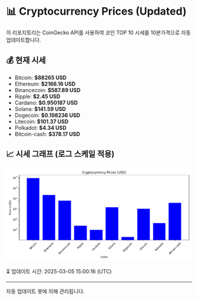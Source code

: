 
# 📊 Cryptocurrency Prices (Updated)

이 리포지토리는 CoinGecko API를 사용하여 코인 TOP 10 시세를 10분가격으로 자동 업데이트합니다.

## 💰 현재 시세
- Bitcoin: **$88265 USD**
- Ethereum: **$2166.16 USD**
- Binancecoin: **$587.89 USD**
- Ripple: **$2.45 USD**
- Cardano: **$0.950187 USD**
- Solana: **$141.59 USD**
- Dogecoin: **$0.198236 USD**
- Litecoin: **$101.37 USD**
- Polkadot: **$4.34 USD**
- Bitcoin-cash: **$378.17 USD**

## 📈 시세 그래프 (로그 스케일 적용)
![Crypto Prices](crypto_prices.png)

⏳ 업데이트 시간: 2025-03-05 15:00:16 (UTC)

---
자동 업데이트 봇에 의해 관리됩니다.
